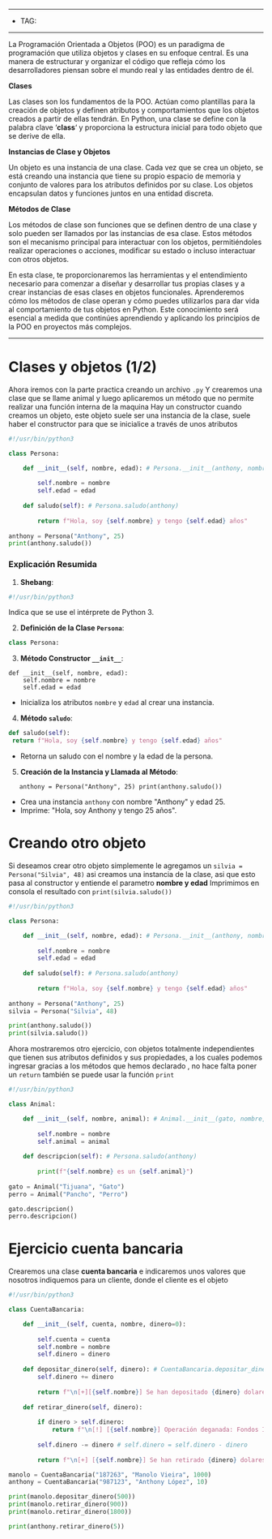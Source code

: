 
----
- TAG: 
----
La Programación Orientada a Objetos (POO) es un paradigma de programación que utiliza objetos y clases en su enfoque central. Es una manera de estructurar y organizar el código que refleja cómo los desarrolladores piensan sobre el mundo real y las entidades dentro de él.

**Clases**

Las clases son los fundamentos de la POO. Actúan como plantillas para la creación de objetos y definen atributos y comportamientos que los objetos creados a partir de ellas tendrán. En Python, una clase se define con la palabra clave ‘**class**‘ y proporciona la estructura inicial para todo objeto que se derive de ella.

**Instancias de Clase y Objetos**

Un objeto es una instancia de una clase. Cada vez que se crea un objeto, se está creando una instancia que tiene su propio espacio de memoria y conjunto de valores para los atributos definidos por su clase. Los objetos encapsulan datos y funciones juntos en una entidad discreta.

**Métodos de Clase**

Los métodos de clase son funciones que se definen dentro de una clase y solo pueden ser llamados por las instancias de esa clase. Estos métodos son el mecanismo principal para interactuar con los objetos, permitiéndoles realizar operaciones o acciones, modificar su estado o incluso interactuar con otros objetos.

En esta clase, te proporcionaremos las herramientas y el entendimiento necesario para comenzar a diseñar y desarrollar tus propias clases y a crear instancias de esas clases en objetos funcionales. Aprenderemos cómo los métodos de clase operan y cómo puedes utilizarlos para dar vida al comportamiento de tus objetos en Python. Este conocimiento será esencial a medida que continúes aprendiendo y aplicando los principios de la POO en proyectos más complejos.

---
# Clases y objetos (1/2)

Ahora iremos con la parte practica creando un archivo `.py`
Y crearemos una clase que se llame animal y luego aplicaremos un método que no permite realizar una función interna de la maquina 
Hay un constructor cuando creamos un objeto, este objeto suele ser una instancia de la clase, suele haber el constructor para que se inicialice a través de unos atributos 

```python
#!/usr/bin/python3

class Persona:

	def __init__(self, nombre, edad): # Persona.__init__(anthony, nombre, edad)
	
		self.nombre = nombre
		self.edad = edad 
		
	def saludo(self): # Persona.saludo(anthony)
		
		return f"Hola, soy {self.nombre} y tengo {self.edad} años"
	
anthony = Persona("Anthony", 25)
print(anthony.saludo())
```

### Explicación Resumida

1. **Shebang**:
    
```python
#!/usr/bin/python3
```   
Indica que se use el intérprete de Python 3.
    
2. **Definición de la Clase `Persona`**:
    
 ```python
 class Persona:
 ```
    
3. **Método Constructor `__init__`**:
```pyhton
def __init__(self, nombre, edad):    
    self.nombre = nombre   
	self.edad = edad
```
    
- Inicializa los atributos `nombre` y `edad` al crear una instancia.

4. **Método `saludo`**:
    
  ```python
  def saludo(self):    
   return f"Hola, soy {self.nombre} y tengo {self.edad} años"
  ```
    
- Retorna un saludo con el nombre y la edad de la persona.

5. **Creación de la Instancia y Llamada al Método**:
```pyhton
   anthony = Persona("Anthony", 25) print(anthony.saludo())
```
    
- Crea una instancia `anthony` con nombre "Anthony" y edad 25.
- Imprime: "Hola, soy Anthony y tengo 25 años".

# Creando otro objeto 

Si deseamos crear otro objeto simplemente le agregamos un `silvia = Persona("Silvia", 48)` asi creamos una instancia de la clase, asi que esto pasa al constructor y entiende el parametro **nombre y edad**
Imprimimos en consola el resultado con `print(silvia.saludo())`

```python
#!/usr/bin/python3

class Persona:

	def __init__(self, nombre, edad): # Persona.__init__(anthony, nombre, edad)
	
		self.nombre = nombre
		self.edad = edad 
		
	def saludo(self): # Persona.saludo(anthony)
		
		return f"Hola, soy {self.nombre} y tengo {self.edad} años"
	
anthony = Persona("Anthony", 25)
silvia = Persona("Silvia", 48)

print(anthony.saludo())
print(silvia.saludo())
```

Ahora mostraremos otro ejercicio, con objetos totalmente independientes que tienen sus atributos definidos y sus propiedades, a los cuales podemos ingresar gracias a los métodos que hemos declarado , no hace falta poner un `return` también se puede usar la función `print`

```python
#!/usr/bin/python3

class Animal:

	def __init__(self, nombre, animal): # Animal.__init__(gato, nombre, animal)
	
		self.nombre = nombre
		self.animal = animal
		
	def descripcion(self): # Persona.saludo(anthony)
		
		print(f"{self.nombre} es un {self.animal}")
	
gato = Animal("Tijuana", "Gato")
perro = Animal("Pancho", "Perro")

gato.descripcion()
perro.descripcion()
```


# Ejercicio cuenta bancaria

Crearemos una clase **cuenta bancaria** e indicaremos unos valores que nosotros indiquemos para un cliente, donde el cliente es el objeto 

```python
#!/usr/bin/python3

class CuentaBancaria:

	def __init__(self, cuenta, nombre, dinero=0):
		
		self.cuenta = cuenta
		self.nombre = nombre
		self.dinero = dinero
		
	def depositar_dinero(self, dinero): # CuentaBancaria.depositar_dinero(manolo)
		self.dinero += dinero 
		
		return f"\n[+][{self.nombre}] Se han depositado {dinero} dolares, actualmente el balance de la cuenta es de {self.dinero} dolares"
		
	def retirar_dinero(self, dinero):
		
		if dinero > self.dinero:
			return f"\n[!] [{self.nombre}] Operación deganada: Fondos Insuficientes\n"
		
		self.dinero -= dinero # self.dinero = self.dinero - dinero
		
		return f"\n[+] [{self.nombre}] Se han retirado {dinero} dolares, actualmente el balance de la cuenta es de {self.dinero} dolares"

manolo = CuentaBancaria("187263", "Manolo Vieira", 1000)
anthony = CuentaBancaria("987123", "Anthony López", 10)

print(manolo.depositar_dinero(500)) 
print(manolo.retirar_dinero(900))
print(manolo.retirar_dinero(1800))

print(anthony.retirar_dinero(5))
```
